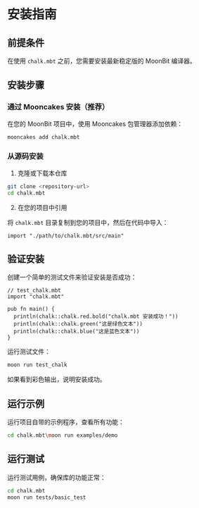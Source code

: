 # 安装指南

## 前提条件

在使用 `chalk.mbt` 之前，您需要安装最新稳定版的 MoonBit 编译器。

## 安装步骤

### 通过 Mooncakes 安装（推荐）

在您的 MoonBit 项目中，使用 Mooncakes 包管理器添加依赖：

```bash
mooncakes add chalk.mbt
```

### 从源码安装

1. 克隆或下载本仓库

```bash
git clone <repository-url>
cd chalk.mbt
```

2. 在您的项目中引用

将 `chalk.mbt` 目录复制到您的项目中，然后在代码中导入：

```moonbit
import "./path/to/chalk.mbt/src/main"
```

## 验证安装

创建一个简单的测试文件来验证安装是否成功：

```moonbit
// test_chalk.mbt
import "chalk.mbt"

pub fn main() {
  println(chalk::chalk.red.bold("chalk.mbt 安装成功！"))
  println(chalk::chalk.green("这是绿色文本"))
  println(chalk::chalk.blue("这是蓝色文本"))
}
```

运行测试文件：

```bash
moon run test_chalk
```

如果看到彩色输出，说明安装成功。

## 运行示例

运行项目自带的示例程序，查看所有功能：

```bash
cd chalk.mbt\moon run examples/demo
```

## 运行测试

运行测试用例，确保库的功能正常：

```bash
cd chalk.mbt
moon run tests/basic_test
```